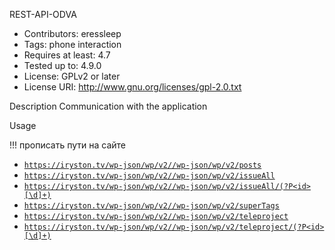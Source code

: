 REST-API-ODVA

* Contributors:      eressleep
* Tags:              phone interaction
* Requires at least: 4.7
* Tested up to:      4.9.0
* License:           GPLv2 or later
* License URI:       http://www.gnu.org/licenses/gpl-2.0.txt

Description
Сommunication with the application

Usage

!!! прописать пути на сайте
* [`https://iryston.tv/wp-json/wp/v2//wp-json/wp/v2/posts`]()
* [`https://iryston.tv/wp-json/wp/v2//wp-json/wp/v2/issueAll`]()
* [`https://iryston.tv/wp-json/wp/v2//wp-json/wp/v2/issueAll/(?P<id>[\d]+)`]()
* [`https://iryston.tv/wp-json/wp/v2//wp-json/wp/v2/superTags`]()
* [`https://iryston.tv/wp-json/wp/v2//wp-json/wp/v2/teleproject`]()
* [`https://iryston.tv/wp-json/wp/v2//wp-json/wp/v2/teleproject/(?P<id>[\d]+)`]()
